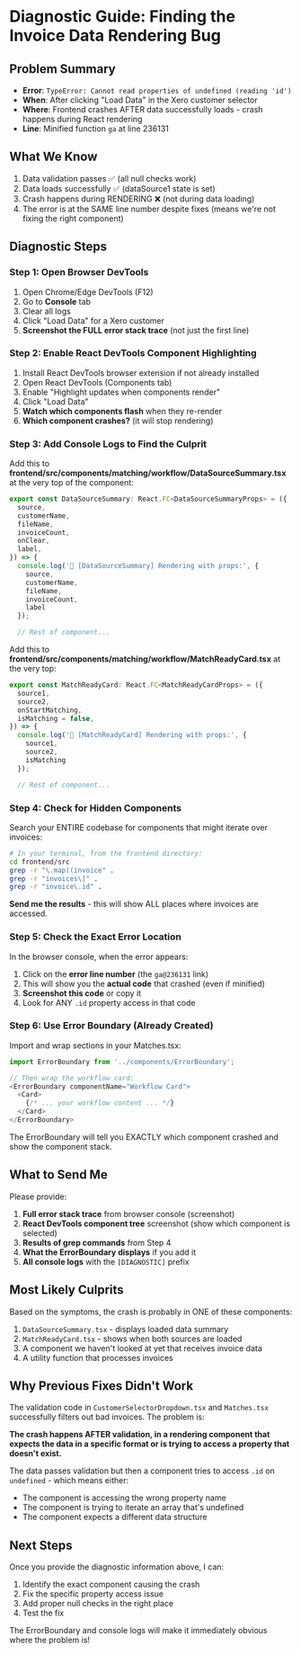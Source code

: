 # Diagnostic Guide: Finding the Invoice Data Rendering Bug

## Problem Summary
- **Error**: `TypeError: Cannot read properties of undefined (reading 'id')`
- **When**: After clicking "Load Data" in the Xero customer selector  
- **Where**: Frontend crashes AFTER data successfully loads - crash happens during React rendering
- **Line**: Minified function `ga` at line 236131

## What We Know
1. Data validation passes ✅ (all null checks work)
2. Data loads successfully ✅ (dataSource1 state is set)
3. Crash happens during RENDERING ❌ (not during data loading)
4. The error is at the SAME line number despite fixes (means we're not fixing the right component)

## Diagnostic Steps

### Step 1: Open Browser DevTools
1. Open Chrome/Edge DevTools (F12)
2. Go to **Console** tab
3. Clear all logs
4. Click "Load Data" for a Xero customer
5. **Screenshot the FULL error stack trace** (not just the first line)

### Step 2: Enable React DevTools Component Highlighting
1. Install React DevTools browser extension if not already installed
2. Open React DevTools (Components tab)
3. Enable "Highlight updates when components render"
4. Click "Load Data"
5. **Watch which components flash** when they re-render
6. **Which component crashes?** (it will stop rendering)

### Step 3: Add Console Logs to Find the Culprit

Add this to **frontend/src/components/matching/workflow/DataSourceSummary.tsx** at the very top of the component:

```typescript
export const DataSourceSummary: React.FC<DataSourceSummaryProps> = ({
  source,
  customerName,
  fileName,
  invoiceCount,
  onClear,
  label,
}) => {
  console.log('🎨 [DataSourceSummary] Rendering with props:', {
    source,
    customerName,
    fileName,
    invoiceCount,
    label
  });

  // Rest of component...
```

Add this to **frontend/src/components/matching/workflow/MatchReadyCard.tsx** at the very top:

```typescript
export const MatchReadyCard: React.FC<MatchReadyCardProps> = ({
  source1,
  source2,
  onStartMatching,
  isMatching = false,
}) => {
  console.log('🎨 [MatchReadyCard] Rendering with props:', {
    source1,
    source2,
    isMatching
  });

  // Rest of component...
```

### Step 4: Check for Hidden Components

Search your ENTIRE codebase for components that might iterate over invoices:

```bash
# In your terminal, from the frontend directory:
cd frontend/src
grep -r "\.map((invoice" .
grep -r "invoices\[" .
grep -r "invoice\.id" .
```

**Send me the results** - this will show ALL places where invoices are accessed.

### Step 5: Check the Exact Error Location

In the browser console, when the error appears:
1. Click on the **error line number** (the `ga@236131` link)
2. This will show you the **actual code** that crashed (even if minified)
3. **Screenshot this code** or copy it
4. Look for ANY `.id` property access in that code

### Step 6: Use Error Boundary (Already Created)

Import and wrap sections in your Matches.tsx:

```typescript
import ErrorBoundary from '../components/ErrorBoundary';

// Then wrap the workflow card:
<ErrorBoundary componentName="Workflow Card">
  <Card>
    {/* ... your workflow content ... */}
  </Card>
</ErrorBoundary>
```

The ErrorBoundary will tell you EXACTLY which component crashed and show the component stack.

## What to Send Me

Please provide:
1. **Full error stack trace** from browser console (screenshot)
2. **React DevTools component tree** screenshot (show which component is selected)
3. **Results of grep commands** from Step 4
4. **What the ErrorBoundary displays** if you add it
5. **All console logs** with the `[DIAGNOSTIC]` prefix

## Most Likely Culprits

Based on the symptoms, the crash is probably in ONE of these components:
1. `DataSourceSummary.tsx` - displays loaded data summary
2. `MatchReadyCard.tsx` - shows when both sources are loaded
3. A component we haven't looked at yet that receives invoice data
4. A utility function that processes invoices

## Why Previous Fixes Didn't Work

The validation code in `CustomerSelectorDropdown.tsx` and `Matches.tsx` successfully filters out bad invoices. The problem is:

**The crash happens AFTER validation, in a rendering component that expects the data in a specific format or is trying to access a property that doesn't exist.**

The data passes validation but then a component tries to access `.id` on `undefined` - which means either:
- The component is accessing the wrong property name
- The component is trying to iterate an array that's undefined
- The component expects a different data structure

## Next Steps

Once you provide the diagnostic information above, I can:
1. Identify the exact component causing the crash
2. Fix the specific property access issue
3. Add proper null checks in the right place
4. Test the fix

The ErrorBoundary and console logs will make it immediately obvious where the problem is!
